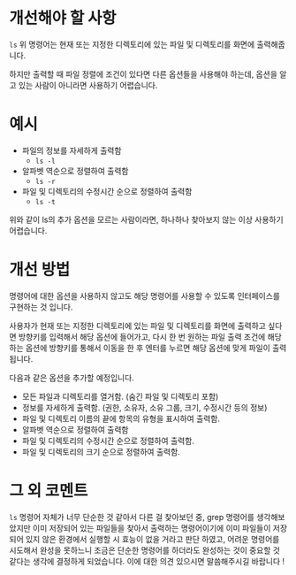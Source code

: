 # 개선해야 할 사항
` ls `
위 명령어는 현재 또는 지정한 디렉토리에 있는 파일 및 디렉토리를 화면에 출력해줍니다.

하지만 출력할 때 파일 정렬에 조건이 있다면 다른 옵션들을 사용해야 하는데, 옵션을 알고 있는 사람이 아니라면 사용하기 어렵습니다.

# 예시
- 파일의 정보를 자세하게 출력함
  - `ls -l`
- 알파벳 역순으로 정렬하여 출력함
  - `ls -r`
- 파일 및 디렉토리의 수정시간 순으로 정렬하여 출력함
  - `ls -t`

위와 같이 ls의 추가 옵션을 모르는 사람이라면, 하나하나 찾아보지 않는 이상 사용하기 어렵습니다. 

# 개선 방법
명령어에 대한 옵션을 사용하지 않고도 해당 명령어를 사용할 수 있도록 인터페이스를 구현하는 것 입니다.

사용자가 현재 또는 지정한 디렉토리에 있는 파일 및 디렉토리를 화면에 출력하고 싶다면 방향키를 입력해서 해당 옵션에 들어가고,
다시 한 번 원하는 파일 출력 조건에 해당하는 옵션에 방향키를 통해서 이동을 한 후 엔터를 누르면 해당 옵션에 맞게 파일이 출력 됩니다.

다음과 같은 옵션을 추가할 예정입니다.
- 모든 파일과 디렉토리를 열거함. (숨긴 파일 및 디렉토리 포함)
- 정보를 자세하게 출력함. (권한, 소유자, 소유 그룹, 크기, 수정시간 등의 정보)
- 파일 및 디렉토리 이름의 끝에 항목의 유형을 표시하여 출력함.
- 알파벳 역순으로 정렬하여 출력함
- 파일 및 디렉토리의 수정시간 순으로 정렬하여 출력함.
- 파일 및 디렉토리의 크기 순으로 정렬하여 출력함.

# 그 외 코멘트
`ls` 명령어 자체가 너무 단순한 것 같아서 다른 걸 찾아보던 중, grep 명령어를 생각해보았지만 이미 저장되어 있는 파일들을 찾아서 출력하는 명령어이기에 이미 파일들이 저장되어 있지 않은 환경에서 실행할 시 효능이 없을 거라고 판단 하였고, 어려운 명령어를 시도해서 완성을 못하느니 조금은 단순한 명령어를 하더라도 완성하는 것이 중요할 것 같다는 생각에 결정하게 되었습니다. 이에 대한 의견 있으시면 말씀해주시길 바랍니다 !
